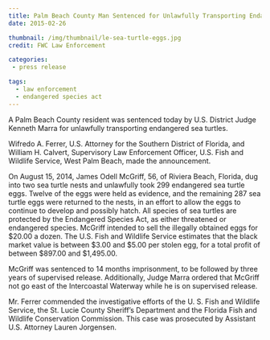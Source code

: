 ```yaml
---
title: Palm Beach County Man Sentenced for Unlawfully Transporting Endangered Sea Turtles
date: 2015-02-26

thumbnail: /img/thumbnail/le-sea-turtle-eggs.jpg
credit: FWC Law Enforcement

categories:
 - press release

tags:
  - law enforcement
  - endangered species act
---
```


A Palm Beach County resident was sentenced today by U.S. District Judge Kenneth Marra for unlawfully transporting endangered sea turtles.

Wifredo A. Ferrer, U.S. Attorney for the Southern District of Florida, and William H. Calvert, Supervisory Law Enforcement Officer, U.S. Fish and Wildlife Service, West Palm Beach, made the announcement.

On August 15, 2014, James Odell McGriff, 56, of Riviera Beach, Florida, dug into two sea turtle nests and unlawfully took 299 endangered sea turtle eggs. Twelve of the eggs were held as evidence, and the remaining 287 sea turtle eggs were returned to the nests, in an effort to allow the eggs to continue to develop and possibly hatch. All species of sea turtles are protected by the Endangered Species Act, as either threatened or endangered species. McGriff intended to sell the illegally obtained eggs for $20.00 a dozen. The U.S. Fish and Wildlife Service estimates that the black market value is between $3.00 and $5.00 per stolen egg, for a total profit of between $897.00 and $1,495.00.
<!--more-->
McGriff was sentenced to 14 months imprisonment, to be followed by three years of supervised release. Additionally, Judge Marra ordered that McGriff not go east of the Intercoastal Waterway while he is on supervised release.

Mr. Ferrer commended the investigative efforts of the U. S. Fish and Wildlife Service, the St. Lucie County Sheriff’s Department and the Florida Fish and Wildlife Conservation Commission. This case was prosecuted by Assistant U.S. Attorney Lauren Jorgensen.